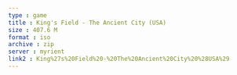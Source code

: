 ```yaml
---
type : game
title : King's Field - The Ancient City (USA)
size : 407.6 M
format : iso
archive : zip
server : myrient
link2 : King%27s%20Field%20-%20The%20Ancient%20City%20%28USA%29
---
```

